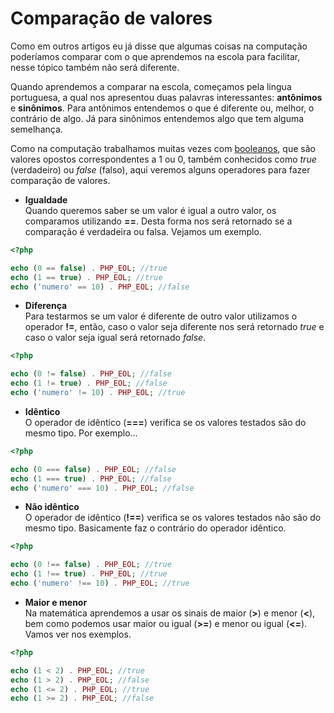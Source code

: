 # Comparação de valores
Como em outros artigos eu já disse que algumas coisas na computação poderíamos comparar com o que aprendemos na escola para facilitar, nesse tópico também não será diferente.  

Quando aprendemos a comparar na escola, começamos pela língua portuguesa, a qual nos apresentou duas palavras interessantes: **antônimos** e **sinônimos**. Para antônimos entendemos o que é diferente ou, melhor, o contrário de algo. Já para sinônimos entendemos algo que tem alguma semelhança.  

Como na computação trabalhamos muitas vezes com <a href="/docs/08-booleans.md">booleanos</a>, que são valores opostos correspondentes a 1 ou 0, também conhecidos como *true* (verdadeiro) ou *false* (falso), aqui veremos alguns operadores para fazer comparação de valores.

* **Igualdade**  
Quando queremos saber se um valor é igual a outro valor, os comparamos utilizando **==**. Desta forma nos será retornado se a comparação é verdadeira ou falsa. Vejamos um exemplo.

```php
<?php

echo (0 == false) . PHP_EOL; //true
echo (1 == true) . PHP_EOL; //true
echo ('numero' == 10) . PHP_EOL; //false
```

* **Diferença**  
Para testarmos se um valor é diferente de outro valor utilizamos o operador **!=**, então, caso o valor seja diferente nos será retornado *true* e caso o valor seja igual será retornado *false*.

```php
<?php

echo (0 != false) . PHP_EOL; //false
echo (1 != true) . PHP_EOL; //false
echo ('numero' != 10) . PHP_EOL; //true
```

* **Idêntico**  
O operador de idêntico (**===**) verifica se os valores testados são do mesmo tipo. Por exemplo...

```php
<?php

echo (0 === false) . PHP_EOL; //false
echo (1 === true) . PHP_EOL; //false
echo ('numero' === 10) . PHP_EOL; //false
```

* **Não idêntico**  
O operador de  idêntico (**!==**) verifica se os valores testados não são do mesmo tipo. Basicamente faz o contrário do operador idêntico.

```php
<?php

echo (0 !== false) . PHP_EOL; //true
echo (1 !== true) . PHP_EOL; //true
echo ('numero' !== 10) . PHP_EOL; //true
```

* **Maior e menor**  
Na matemática aprendemos a usar os sinais de maior (**>**) e menor (**<**), bem como podemos usar maior ou igual (**>=**) e menor ou igual (**<=**). Vamos ver nos exemplos.

```php
<?php

echo (1 < 2) . PHP_EOL; //true
echo (1 > 2) . PHP_EOL; //false
echo (1 <= 2) . PHP_EOL; //true
echo (1 >= 2) . PHP_EOL; //false
```
